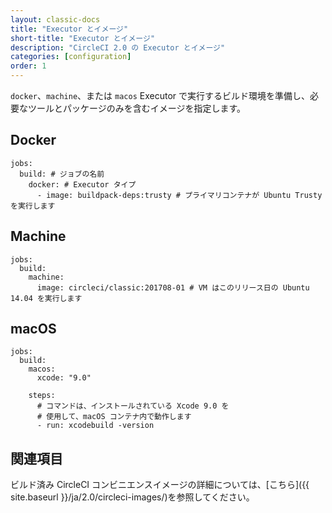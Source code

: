 ```yaml
---
layout: classic-docs
title: "Executor とイメージ"
short-title: "Executor とイメージ"
description: "CircleCI 2.0 の Executor とイメージ"
categories: [configuration]
order: 1
---
```


`docker`、`machine`、または `macos` Executor で実行するビルド環境を準備し、必要なツールとパッケージのみを含むイメージを指定します。

## Docker

    jobs:
      build: # ジョブの名前
        docker: # Executor タイプ
          - image: buildpack-deps:trusty # プライマリコンテナが Ubuntu Trusty を実行します


## Machine

    jobs:
      build:
        machine:
          image: circleci/classic:201708-01 # VM はこのリリース日の Ubuntu 14.04 を実行します


## macOS

    jobs:
      build:
        macos:
          xcode: "9.0"

        steps:
          # コマンドは、インストールされている Xcode 9.0 を
          # 使用して、macOS コンテナ内で動作します
          - run: xcodebuild -version


## 関連項目

ビルド済み CircleCI コンビニエンスイメージの詳細については、[こちら]({{ site.baseurl }}/ja/2.0/circleci-images/)を参照してください。
